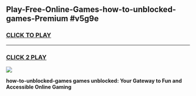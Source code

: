 
## Play-Free-Online-Games-how-to-unblocked-games-Premium #v5g9e
<h3>
<a href="https://premium.freeplayer.one?title=how-to-unblocked-games&ref=8M">CLICK TO PLAY</a></h3>
<hr>

<h3>
<a href="https://premium.freeplayer.one?title=how-to-unblocked-games&ref=8M">CLICK 2 PLAY</a>
  
</h3>

<a href="https://premium.freeplayer.one?title=how-to-unblocked-games&ref=8M"><img src="https://clearcache.store/games.png"></a>


**how-to-unblocked-games games unblocked: Your Gateway to Fun and Accessible Online Gaming**
